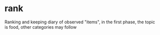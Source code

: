 # rank
Ranking and keeping diary of observed "items", in the first phase, the topic is food, other categories may follow
